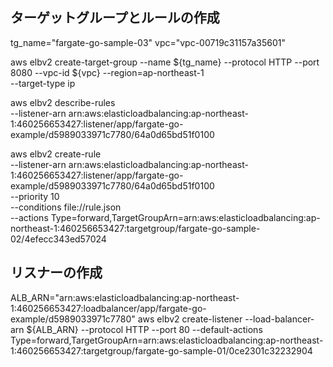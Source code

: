 

## ターゲットグループとルールの作成

tg_name="fargate-go-sample-03"
vpc="vpc-00719c31157a35601"

aws elbv2 create-target-group --name ${tg_name} --protocol HTTP --port 8080 --vpc-id ${vpc} --region=ap-northeast-1 \
--target-type ip


aws elbv2 describe-rules \
    --listener-arn arn:aws:elasticloadbalancing:ap-northeast-1:460256653427:listener/app/fargate-go-example/d5989033971c7780/64a0d65bd51f0100



aws elbv2 create-rule \
--listener-arn arn:aws:elasticloadbalancing:ap-northeast-1:460256653427:listener/app/fargate-go-example/d5989033971c7780/64a0d65bd51f0100 \
--priority 10 \
--conditions file://rule.json \
--actions Type=forward,TargetGroupArn=arn:aws:elasticloadbalancing:ap-northeast-1:460256653427:targetgroup/fargate-go-sample-02/4efecc343ed57024


## リスナーの作成
ALB_ARN="arn:aws:elasticloadbalancing:ap-northeast-1:460256653427:loadbalancer/app/fargate-go-example/d5989033971c7780"
aws elbv2 create-listener --load-balancer-arn ${ALB_ARN} --protocol HTTP --port 80 --default-actions Type=forward,TargetGroupArn=arn:aws:elasticloadbalancing:ap-northeast-1:460256653427:targetgroup/fargate-go-sample-01/0ce2301c32232904

